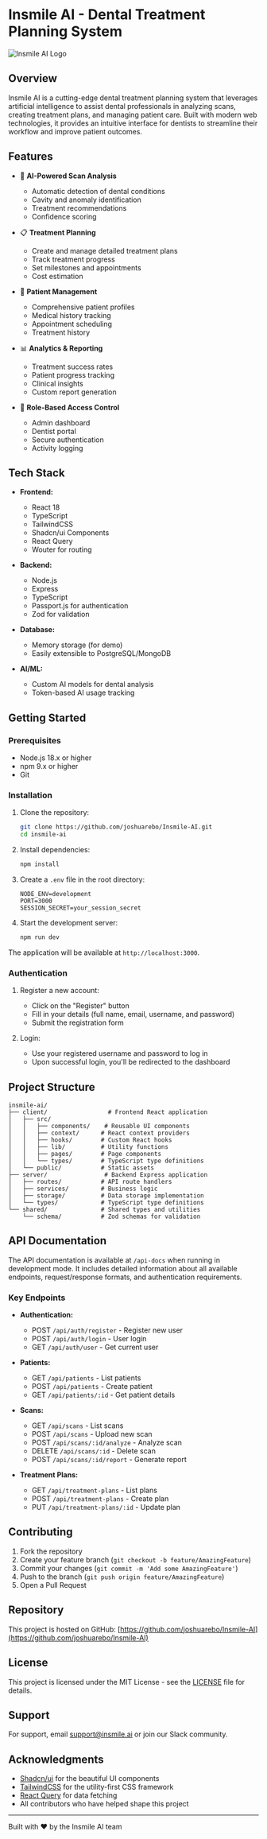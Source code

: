 # Insmile AI - Dental Treatment Planning System

![Insmile AI Logo](/public/generated-icon.png)

## Overview

Insmile AI is a cutting-edge dental treatment planning system that leverages artificial intelligence to assist dental professionals in analyzing scans, creating treatment plans, and managing patient care. Built with modern web technologies, it provides an intuitive interface for dentists to streamline their workflow and improve patient outcomes.

## Features

- 🦷 **AI-Powered Scan Analysis**
  - Automatic detection of dental conditions
  - Cavity and anomaly identification
  - Treatment recommendations
  - Confidence scoring

- 📋 **Treatment Planning**
  - Create and manage detailed treatment plans
  - Track treatment progress
  - Set milestones and appointments
  - Cost estimation

- 👥 **Patient Management**
  - Comprehensive patient profiles
  - Medical history tracking
  - Appointment scheduling
  - Treatment history

- 📊 **Analytics & Reporting**
  - Treatment success rates
  - Patient progress tracking
  - Clinical insights
  - Custom report generation

- 🔐 **Role-Based Access Control**
  - Admin dashboard
  - Dentist portal
  - Secure authentication
  - Activity logging

## Tech Stack

- **Frontend:**
  - React 18
  - TypeScript
  - TailwindCSS
  - Shadcn/ui Components
  - React Query
  - Wouter for routing

- **Backend:**
  - Node.js
  - Express
  - TypeScript
  - Passport.js for authentication
  - Zod for validation

- **Database:**
  - Memory storage (for demo)
  - Easily extensible to PostgreSQL/MongoDB

- **AI/ML:**
  - Custom AI models for dental analysis
  - Token-based AI usage tracking

## Getting Started

### Prerequisites

- Node.js 18.x or higher
- npm 9.x or higher
- Git

### Installation

1. Clone the repository:
   ```bash
   git clone https://github.com/joshuarebo/Insmile-AI.git
   cd insmile-ai
   ```

2. Install dependencies:
   ```bash
   npm install
   ```

3. Create a `.env` file in the root directory:
   ```env
   NODE_ENV=development
   PORT=3000
   SESSION_SECRET=your_session_secret
   ```

4. Start the development server:
   ```bash
   npm run dev
   ```

The application will be available at `http://localhost:3000`.

### Authentication

1. Register a new account:
   - Click on the "Register" button
   - Fill in your details (full name, email, username, and password)
   - Submit the registration form

2. Login:
   - Use your registered username and password to log in
   - Upon successful login, you'll be redirected to the dashboard

## Project Structure

```
insmile-ai/
├── client/                 # Frontend React application
│   ├── src/
│   │   ├── components/    # Reusable UI components
│   │   ├── context/      # React context providers
│   │   ├── hooks/        # Custom React hooks
│   │   ├── lib/          # Utility functions
│   │   ├── pages/        # Page components
│   │   └── types/        # TypeScript type definitions
│   └── public/           # Static assets
├── server/                # Backend Express application
│   ├── routes/           # API route handlers
│   ├── services/         # Business logic
│   ├── storage/          # Data storage implementation
│   └── types/            # TypeScript type definitions
└── shared/               # Shared types and utilities
    └── schema/           # Zod schemas for validation
```

## API Documentation

The API documentation is available at `/api-docs` when running in development mode. It includes detailed information about all available endpoints, request/response formats, and authentication requirements.

### Key Endpoints

- **Authentication:**
  - POST `/api/auth/register` - Register new user
  - POST `/api/auth/login` - User login
  - GET `/api/auth/user` - Get current user

- **Patients:**
  - GET `/api/patients` - List patients
  - POST `/api/patients` - Create patient
  - GET `/api/patients/:id` - Get patient details

- **Scans:**
  - GET `/api/scans` - List scans
  - POST `/api/scans` - Upload new scan
  - POST `/api/scans/:id/analyze` - Analyze scan
  - DELETE `/api/scans/:id` - Delete scan
  - POST `/api/scans/:id/report` - Generate report

- **Treatment Plans:**
  - GET `/api/treatment-plans` - List plans
  - POST `/api/treatment-plans` - Create plan
  - PUT `/api/treatment-plans/:id` - Update plan

## Contributing

1. Fork the repository
2. Create your feature branch (`git checkout -b feature/AmazingFeature`)
3. Commit your changes (`git commit -m 'Add some AmazingFeature'`)
4. Push to the branch (`git push origin feature/AmazingFeature`)
5. Open a Pull Request

## Repository

This project is hosted on GitHub: [https://github.com/joshuarebo/Insmile-AI](https://github.com/joshuarebo/Insmile-AI)

## License

This project is licensed under the MIT License - see the [LICENSE](LICENSE) file for details.

## Support

For support, email support@insmile.ai or join our Slack community.

## Acknowledgments

- [Shadcn/ui](https://ui.shadcn.com/) for the beautiful UI components
- [TailwindCSS](https://tailwindcss.com/) for the utility-first CSS framework
- [React Query](https://tanstack.com/query/latest) for data fetching
- All contributors who have helped shape this project

---

Built with ❤️ by the Insmile AI team 